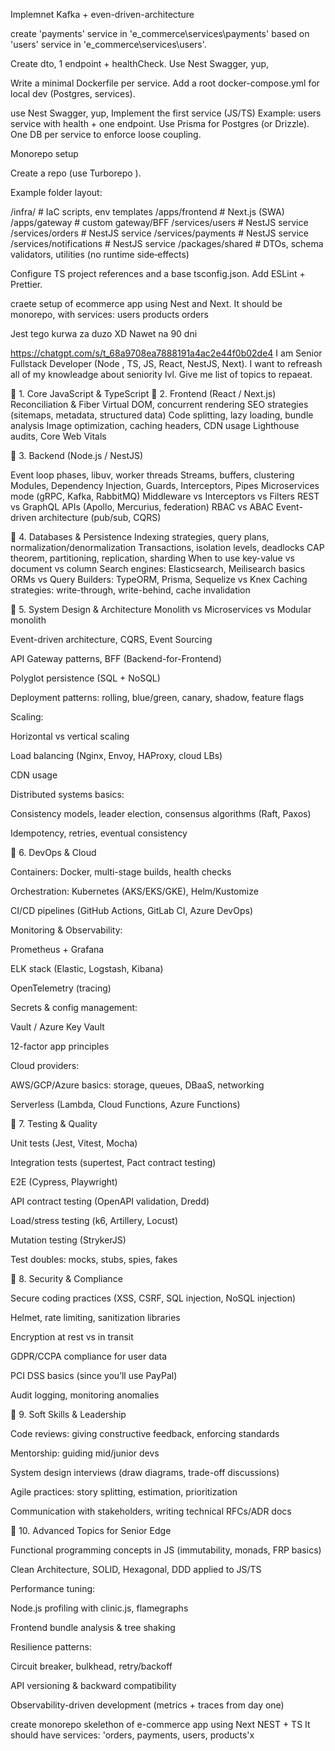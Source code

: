 <!--  -->
<!--  -->
<!--  -->
<!--  -->
<!--  -->
<!--  -->
<!--  -->

Implemnet Kafka + even-driven-architecture

<!--  -->

create 'payments' service in 'e_commerce\services\payments' based on 'users' service in 'e_commerce\services\users'.

Create dto, 1 endpoint + healthCheck. 
Use Nest Swagger, yup,

<!--  -->

Write a minimal Dockerfile per service.
Add a root docker-compose.yml for local dev (Postgres, services).

<!--  -->

use Nest Swagger, yup,
Implement the first service (JS/TS)
Example: users service with health + one endpoint.
Use Prisma for Postgres (or Drizzle). One DB per service to enforce loose coupling.

<!--  -->

Monorepo setup

Create a repo (use Turborepo ).

Example folder layout:

/infra/ # IaC scripts, env templates
/apps/frontend # Next.js (SWA)
/apps/gateway # custom gateway/BFF
/services/users # NestJS service
/services/orders # NestJS service
/services/payments # NestJS service
/services/notifications # NestJS service
/packages/shared # DTOs, schema validators, utilities (no runtime side‑effects)

Configure TS project references and a base tsconfig.json. Add ESLint + Prettier.

<!--  -->

craete setup of ecommerce app using Nest and Next. It should be monorepo, with services:
users products orders

<!--  -->

Jest tego kurwa za duzo XD
Nawet na 90 dni

https://chatgpt.com/s/t_68a9708ea7888191a4ac2e44f0b02de4
I am Senior Fullstack Developer (Node , TS, JS, React, NestJS, Next). I want to refreash all of my knowleadge about seniority lvl. Give me list of topics to repaeat.

🔹 1. Core JavaScript & TypeScript
🔹 2. Frontend (React / Next.js)
Reconciliation & Fiber
Virtual DOM, concurrent rendering
SEO strategies (sitemaps, metadata, structured data)
Code splitting, lazy loading, bundle analysis
Image optimization, caching headers, CDN usage
Lighthouse audits, Core Web Vitals

🔹 3. Backend (Node.js / NestJS)

Event loop phases, libuv, worker threads
Streams, buffers, clustering
Modules, Dependency Injection, Guards, Interceptors, Pipes
Microservices mode (gRPC, Kafka, RabbitMQ)
Middleware vs Interceptors vs Filters
REST vs GraphQL APIs (Apollo, Mercurius, federation)
RBAC vs ABAC
Event-driven architecture (pub/sub, CQRS)

🔹 4. Databases & Persistence
Indexing strategies, query plans, normalization/denormalization
Transactions, isolation levels, deadlocks
CAP theorem, partitioning, replication, sharding
When to use key-value vs document vs column
Search engines: Elasticsearch, Meilisearch basics
ORMs vs Query Builders: TypeORM, Prisma, Sequelize vs Knex
Caching strategies: write-through, write-behind, cache invalidation

🔹 5. System Design & Architecture
Monolith vs Microservices vs Modular monolith

Event-driven architecture, CQRS, Event Sourcing

API Gateway patterns, BFF (Backend-for-Frontend)

Polyglot persistence (SQL + NoSQL)

Deployment patterns: rolling, blue/green, canary, shadow, feature flags

Scaling:

Horizontal vs vertical scaling

Load balancing (Nginx, Envoy, HAProxy, cloud LBs)

CDN usage

Distributed systems basics:

Consistency models, leader election, consensus algorithms (Raft, Paxos)

Idempotency, retries, eventual consistency

🔹 6. DevOps & Cloud

Containers: Docker, multi-stage builds, health checks

Orchestration: Kubernetes (AKS/EKS/GKE), Helm/Kustomize

CI/CD pipelines (GitHub Actions, GitLab CI, Azure DevOps)

Monitoring & Observability:

Prometheus + Grafana

ELK stack (Elastic, Logstash, Kibana)

OpenTelemetry (tracing)

Secrets & config management:

Vault / Azure Key Vault

12-factor app principles

Cloud providers:

AWS/GCP/Azure basics: storage, queues, DBaaS, networking

Serverless (Lambda, Cloud Functions, Azure Functions)

🔹 7. Testing & Quality

Unit tests (Jest, Vitest, Mocha)

Integration tests (supertest, Pact contract testing)

E2E (Cypress, Playwright)

API contract testing (OpenAPI validation, Dredd)

Load/stress testing (k6, Artillery, Locust)

Mutation testing (StrykerJS)

Test doubles: mocks, stubs, spies, fakes

🔹 8. Security & Compliance

Secure coding practices (XSS, CSRF, SQL injection, NoSQL injection)

Helmet, rate limiting, sanitization libraries

Encryption at rest vs in transit

GDPR/CCPA compliance for user data

PCI DSS basics (since you’ll use PayPal)

Audit logging, monitoring anomalies

🔹 9. Soft Skills & Leadership

Code reviews: giving constructive feedback, enforcing standards

Mentorship: guiding mid/junior devs

System design interviews (draw diagrams, trade-off discussions)

Agile practices: story splitting, estimation, prioritization

Communication with stakeholders, writing technical RFCs/ADR docs

🔹 10. Advanced Topics for Senior Edge

Functional programming concepts in JS (immutability, monads, FRP basics)

Clean Architecture, SOLID, Hexagonal, DDD applied to JS/TS

Performance tuning:

Node.js profiling with clinic.js, flamegraphs

Frontend bundle analysis & tree shaking

Resilience patterns:

Circuit breaker, bulkhead, retry/backoff

API versioning & backward compatibility

Observability-driven development (metrics + traces from day one)

<!--  -->

create monorepo skelethon of e-commerce app using Next NEST + TS
It should have services: 'orders, payments, users, products'x
